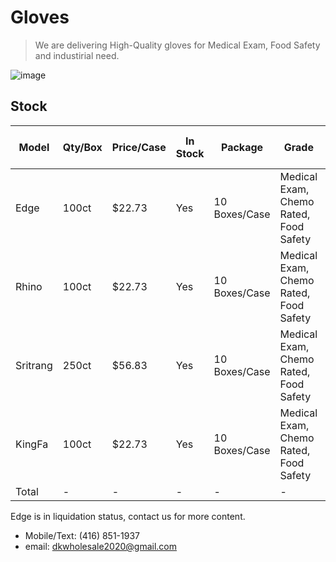 # Gloves

> We are delivering High-Quality gloves for Medical Exam, Food Safety and industirial need.

![image](https://zyintltrade.com/wp-content/uploads/2020/06/926970-1.jpg)

## Stock

| Model    | Qty/Box | Price/Case | In Stock | Package         | Grade                                 | Qty by Case | Truck Total  |
|----------|---------|------------|----------|-----------------|---------------------------------------|-------------|--------------|
| Edge     | 100ct   | $22.73     | Yes      | 10 Boxes/Case   | Medical Exam, Chemo Rated, Food Safety| 1680        | $38,186.40   |
| Rhino    | 100ct   | $22.73     | Yes      | 10 Boxes/Case   | Medical Exam, Chemo Rated, Food Safety| 133         | $3,023.09    |
| Sritrang | 250ct   | $56.83     | Yes      | 10 Boxes/Case   | Medical Exam, Chemo Rated, Food Safety| 420         | $23,868.60   |
| KingFa   | 100ct   | $22.73     | Yes      | 10 Boxes/Case   | Medical Exam, Chemo Rated, Food Safety| 360         | $8,182.80    |
| Total    | -       | -          | -        | -               | -                                     | 2593        | $73,260.89   |

Edge is in liquidation status, contact us for more content.

* Mobile/Text: (416) 851-1937
* email: [dkwholesale2020@gmail.com](mailto:dkwholesale2020@gmail.com)

